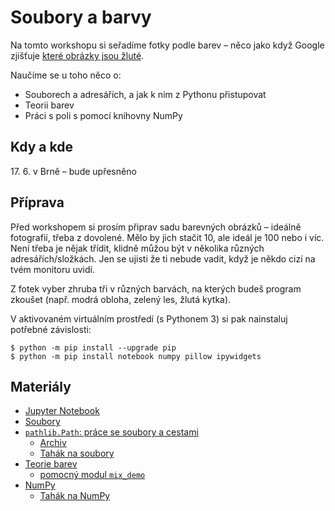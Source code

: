 # Soubory a barvy

Na tomto workshopu si seřadíme fotky podle barev – něco jako když
Google zjišťuje [které obrázky jsou žluté][yellow-pics].

Naučíme se u toho něco o:

* Souborech a adresářích, a jak k nim z Pythonu přistupovat
* Teorii barev
* Práci s poli s pomocí knihovny NumPy

[yellow-pics]: https://www.google.com/search?q=photo&tbs=ic:specific,isc:yellow,isz:l&tbm=isch


## Kdy a kde

17\. 6. v Brně – bude upřesněno


## Příprava

Před workshopem si prosím připrav sadu barevných obrázků – ideálně fotografií, třeba z dovolené.
Mělo by jich stačit 10, ale ideál je 100 nebo i víc.
Není třeba je nějak třídit, klidně můžou být v několika různých adresářích/složkách.
Jen se ujisti že ti nebude vadit, když je někdo cizí na tvém monitoru uvidí.

Z fotek vyber zhruba tři v různých barvách, na kterých budeš program zkoušet
(např. modrá obloha, zelený les, žlutá kytka).

V aktivovaném virtuálním prostředí (s Pythonem 3) si pak nainstaluj
potřebné závislosti:

```console
$ python -m pip install --upgrade pip
$ python -m pip install notebook numpy pillow ipywidgets
```

## Materiály

* [Jupyter Notebook](https://naucse.python.cz/course/mi-pyt/intro/notebook/)
* [Soubory](soubory.md)
* [`pathlib.Path`: práce se soubory a cestami](pathlib.ipynb)
  * [Archiv](archiv.tar.gz)
  * [Tahák na soubory](https://pyvec.github.io/cheatsheets/pathlib/pathlib-cs.pdf)
* [Teorie barev](barvy.ipynb)
  * [pomocný modul `mix_demo`](mix_demo.py)
* [NumPy](https://naucse.python.cz/course/mi-pyt/intro/numpy/)
  * [Tahák na NumPy](https://pyvec.github.io/cheatsheets/numpy/numpy-cs.pdf)
